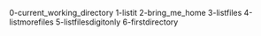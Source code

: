0-current_working_directory 
1-listit
2-bring_me_home
3-listfiles
4-listmorefiles
5-listfilesdigitonly
6-firstdirectory
